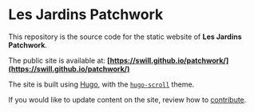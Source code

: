 # Les Jardins Patchwork

This repository is the source code for the static website of **Les Jardins Patchwork**.

The public site is available at: **[https://swill.github.io/patchwork/](https://swill.github.io/patchwork/)**

The site is built using [Hugo](https://gohugo.io/), with the [`hugo-scroll`](https://github.com/janraasch/hugo-scroll/) theme.

If you would like to update content on the site, review how to [contribute](CONTRIBUTING.md).